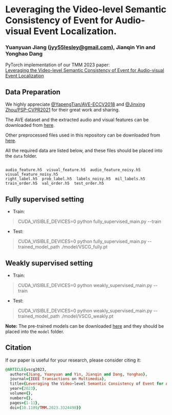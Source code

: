 #  Leveraging the Video-level Semantic Consistency of Event for Audio-visual Event Localization.
### Yuanyuan Jiang (jyy55lesley@gmail.com), Jianqin Yin and Yonghao Dang 
PyTorch implementation of our TMM 2023 paper:  
[Leveraging the Video-level Semantic Consistency of Event for Audio-visual Event Localization](https://ieeexplore.ieee.org/abstract/document/10286391)

## Data Preparation
We highly appreciate [@YapengTian/AVE-ECCV2018](https://github.com/YapengTian/AVE-ECCV18) and [@Jinxing Zhou/PSP-CVPR2021](https://github.com/jasongief/PSP_CVPR_2021) for their great work and sharing.

The AVE dataset and the extracted audio and visual features can be downloaded from [here](https://github.com/YapengTian/AVE-ECCV18).

Other preprocessed files used in this repository can be downloaded from [here](https://drive.google.com/drive/folders/1q8GYBqfkyDDAnVMClrMTXR9YzH9UPcSM?usp=sharing).

All the required data are listed below, and these files should be placed into the ``data`` folder.
<pre><code>
audio_feature.h5  visual_feature.h5  audio_feature_noisy.h5 visual_feature_noisy.h5
right_label.h5  prob_label.h5  labels_noisy.h5  mil_labels.h5
train_order.h5  val_order.h5  test_order.h5
</code></pre>

## Fully supervised setting
- Train:
>  CUDA_VISIBLE_DEVICES=0 python fully_supervised_main.py --train
- Test:
>  CUDA_VISIBLE_DEVICES=0 python fully_supervised_main.py --trained_model_path ./model/VSCG_fully.pt

## Weakly supervised setting
- Train:
> CUDA_VISIBLE_DEVICES=0 python weakly_supervised_main.py --train
- Test:
> CUDA_VISIBLE_DEVICES=0 python weakly_supervised_main.py --trained_model_path ./model/VSCG_weakly.pt

**Note:** The pre-trained models can be downloaded [here](https://drive.google.com/drive/folders/1_wcW1T7HeLSkEOYTTRj1PnHXWReeaynT?usp=share_link) and they should be placed into the ``model`` folder.

## Citation
If our paper is useful for your research, please consider citing it:
```ruby
@ARTICLE{vscg2023,
  author={Jiang, Yuanyuan and Yin, Jianqin and Dang, Yonghao},
  journal={IEEE Transactions on Multimedia}, 
  title={Leveraging the Video-level Semantic Consistency of Event for Audio-visual Event Localization}, 
  year={2023},
  volume={},
  number={},
  pages={1-11},
  doi={10.1109/TMM.2023.3324498}}


```
